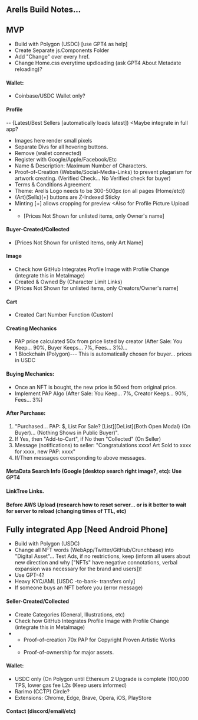 ## Arells Build Notes...

## MVP

- Build with Polygon (USDC) [use GPT4 as help]
- Create Separate js.Components Folder
- Add "Change" over every href.
- Change Home.css everytime updloading (ask GPT4 About Metadate reloading)?

#### Wallet: 
- Coinbase/USDC Wallet only?

#### Profile
-- {Latest/Best Sellers [automatically loads latest]) <Maybe integrate in full app?
- Images here render small pixels
- Separate Divs for all hovering buttons.
- Remove (wallet connected)
- Register with Google/Apple/Facebook/Etc
- Name & Description: Maximum Number of Characters.
- Proof-of-Creation (Website/Social-Media-Links) to prevent plagarism for artwork creating. (Verified Check... No Verified check for buyer)
- Terms & Conditions Agreement
- Theme: Arells Logo needs to be 300-500px (on all pages (Home/etc))
- (Art)(Sells)(+) buttons are Z-Indexed Sticky
- Minting [+] allows cropping for preview <Also for Profile Picture Upload
- - [Prices Not Shown for unlisted items, only Owner's name]
  
#### Buyer-Created/Collected
- [Prices Not Shown for unlisted items, only Art Name]

#### Image
- Check how GitHub Integrates Profile Image with Profile Change (integrate this in MetaImage)
- Created & Owned By (Character Limit Links)
- [Prices Not Shown for unlisted items, only Creators/Owner's name]  

 #### Cart
- Created Cart Number Function (Custom)                                               
                                                
#### Creating Mechanics
- PAP price calculated 50x from price listed by creator (After Sale: You Keep... 90%, Buyer Keeps... 7%, Fees... 3%)...
- 1 Blockchain (Polygon)--- This is automatically chosen for buyer... prices in USDC
                                                
#### Buying Mechanics:
- Once an NFT is bought, the new price is 50xed from original price.
- Implement PAP Algo (After Sale: You Keep... 7%, Creator Keeps... 90%, Fees... 3%)

#### After Purchase:
 1. "Purchased... PAP: $, List For Sale? [List][DeList]{Both Open Modal} (On Buyer)... (Nothing Shows in Public Buyer)".
 2. If Yes, then "Add-to-Cart", if No then "Collected" (On Seller)
 5. Message (notifications) to seller: "Congratulations xxxx! Art Sold to xxxx for xxxx, new PAP: xxxx"
 6. If/Then messages corresponding to above messages. 

#### MetaData Search Info (Google [desktop search right image?, etc): Use GPT4
 
#### LinkTree Links.

#### Before AWS Upload (research how to reset server... or is it better to wait for server to reload (changing times of TTL, etc)
                                                
## Fully integrated App [Need Android Phone]
                                             
- Build with Polygon (USDC)                                                  
- Change all NFT words (WebApp/Twitter/GitHub/Crunchbase) into "Digital Asset"... Test Ads, if no restrictions, keep (inform all users about new direction and why ["NFTs" have negative connotations, verbal expansion was necessary for the brand and users])!
- Use GPT-4?
- Heavy KYC/AML [USDC -to-bank- transfers only]
- If someone buys an NFT before you (error message) 

#### Seller-Created/Collected
- Create Categories (General, Illustrations, etc)
- Check how GitHub Integrates Profile Image with Profile Change (integrate this in MetaImage)
- - Proof-of-creation 70x PAP for Copyright Proven Artistic Works
- - Proof-of-ownership for major assets.

#### Wallet:
- USDC only (On Polygon until Ethereum 2 Upgrade is complete (100,000 TPS, lower gas fee L2s (Keep users informed)
- Rarimo (CCTP) Circle?
- Extensions: Chrome, Edge, Brave, Opera, iOS, PlayStore

#### Contact (discord/email/etc)
